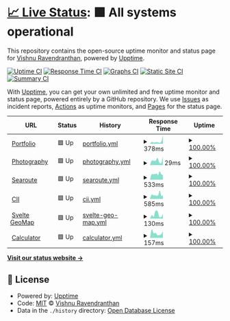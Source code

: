 # [📈 Live Status](https://captv.ovh): <!--live status--> **🟩 All systems operational**

This repository contains the open-source uptime monitor and status page for [Vishnu Ravendranthan](https://captv.ovh), powered by [Upptime](https://github.com/upptime/upptime).

[![Uptime CI](https://github.com/captv89/uptime-monitor/workflows/Uptime%20CI/badge.svg)](https://github.com/captv89/uptime-monitor/actions?query=workflow%3A%22Uptime+CI%22)
[![Response Time CI](https://github.com/captv89/uptime-monitor/workflows/Response%20Time%20CI/badge.svg)](https://github.com/captv89/uptime-monitor/actions?query=workflow%3A%22Response+Time+CI%22)
[![Graphs CI](https://github.com/captv89/uptime-monitor/workflows/Graphs%20CI/badge.svg)](https://github.com/captv89/uptime-monitor/actions?query=workflow%3A%22Graphs+CI%22)
[![Static Site CI](https://github.com/captv89/uptime-monitor/workflows/Static%20Site%20CI/badge.svg)](https://github.com/captv89/uptime-monitor/actions?query=workflow%3A%22Static+Site+CI%22)
[![Summary CI](https://github.com/captv89/uptime-monitor/workflows/Summary%20CI/badge.svg)](https://github.com/captv89/uptime-monitor/actions?query=workflow%3A%22Summary+CI%22)

With [Upptime](https://upptime.js.org), you can get your own unlimited and free uptime monitor and status page, powered entirely by a GitHub repository. We use [Issues](https://github.com/captv89/uptime-monitor/issues) as incident reports, [Actions](https://github.com/captv89/uptime-monitor/actions) as uptime monitors, and [Pages](https://captv.ovh) for the status page.

<!--start: status pages-->
<!-- This summary is generated by Upptime (https://github.com/upptime/upptime) -->
<!-- Do not edit this manually, your changes will be overwritten -->
<!-- prettier-ignore -->
| URL | Status | History | Response Time | Uptime |
| --- | ------ | ------- | ------------- | ------ |
| <img alt="" src="https://icons.duckduckgo.com/ip3/profile.captv.ovh.ico" height="13"> [Portfolio](https://profile.captv.ovh/) | 🟩 Up | [portfolio.yml](https://github.com/captv89/uptime-monitor/commits/HEAD/history/portfolio.yml) | <details><summary><img alt="Response time graph" src="./graphs/portfolio/response-time-week.png" height="20"> 378ms</summary><br><a href="https://captv89.github.io/uptime-monitor/history/portfolio"><img alt="Response time 283" src="https://img.shields.io/endpoint?url=https%3A%2F%2Fraw.githubusercontent.com%2Fcaptv89%2Fuptime-monitor%2FHEAD%2Fapi%2Fportfolio%2Fresponse-time.json"></a><br><a href="https://captv89.github.io/uptime-monitor/history/portfolio"><img alt="24-hour response time 317" src="https://img.shields.io/endpoint?url=https%3A%2F%2Fraw.githubusercontent.com%2Fcaptv89%2Fuptime-monitor%2FHEAD%2Fapi%2Fportfolio%2Fresponse-time-day.json"></a><br><a href="https://captv89.github.io/uptime-monitor/history/portfolio"><img alt="7-day response time 378" src="https://img.shields.io/endpoint?url=https%3A%2F%2Fraw.githubusercontent.com%2Fcaptv89%2Fuptime-monitor%2FHEAD%2Fapi%2Fportfolio%2Fresponse-time-week.json"></a><br><a href="https://captv89.github.io/uptime-monitor/history/portfolio"><img alt="30-day response time 305" src="https://img.shields.io/endpoint?url=https%3A%2F%2Fraw.githubusercontent.com%2Fcaptv89%2Fuptime-monitor%2FHEAD%2Fapi%2Fportfolio%2Fresponse-time-month.json"></a><br><a href="https://captv89.github.io/uptime-monitor/history/portfolio"><img alt="1-year response time 290" src="https://img.shields.io/endpoint?url=https%3A%2F%2Fraw.githubusercontent.com%2Fcaptv89%2Fuptime-monitor%2FHEAD%2Fapi%2Fportfolio%2Fresponse-time-year.json"></a></details> | <details><summary><a href="https://captv89.github.io/uptime-monitor/history/portfolio">100.00%</a></summary><a href="https://captv89.github.io/uptime-monitor/history/portfolio"><img alt="All-time uptime 91.10%" src="https://img.shields.io/endpoint?url=https%3A%2F%2Fraw.githubusercontent.com%2Fcaptv89%2Fuptime-monitor%2FHEAD%2Fapi%2Fportfolio%2Fuptime.json"></a><br><a href="https://captv89.github.io/uptime-monitor/history/portfolio"><img alt="24-hour uptime 100.00%" src="https://img.shields.io/endpoint?url=https%3A%2F%2Fraw.githubusercontent.com%2Fcaptv89%2Fuptime-monitor%2FHEAD%2Fapi%2Fportfolio%2Fuptime-day.json"></a><br><a href="https://captv89.github.io/uptime-monitor/history/portfolio"><img alt="7-day uptime 100.00%" src="https://img.shields.io/endpoint?url=https%3A%2F%2Fraw.githubusercontent.com%2Fcaptv89%2Fuptime-monitor%2FHEAD%2Fapi%2Fportfolio%2Fuptime-week.json"></a><br><a href="https://captv89.github.io/uptime-monitor/history/portfolio"><img alt="30-day uptime 100.00%" src="https://img.shields.io/endpoint?url=https%3A%2F%2Fraw.githubusercontent.com%2Fcaptv89%2Fuptime-monitor%2FHEAD%2Fapi%2Fportfolio%2Fuptime-month.json"></a><br><a href="https://captv89.github.io/uptime-monitor/history/portfolio"><img alt="1-year uptime 100.00%" src="https://img.shields.io/endpoint?url=https%3A%2F%2Fraw.githubusercontent.com%2Fcaptv89%2Fuptime-monitor%2FHEAD%2Fapi%2Fportfolio%2Fuptime-year.json"></a></details>
| <img alt="" src="https://icons.duckduckgo.com/ip3/profile.captv.ovh.ico" height="13"> [Photography](https://profile.captv.ovh/photography/) | 🟩 Up | [photography.yml](https://github.com/captv89/uptime-monitor/commits/HEAD/history/photography.yml) | <details><summary><img alt="Response time graph" src="./graphs/photography/response-time-week.png" height="20"> 29ms</summary><br><a href="https://captv89.github.io/uptime-monitor/history/photography"><img alt="Response time 59" src="https://img.shields.io/endpoint?url=https%3A%2F%2Fraw.githubusercontent.com%2Fcaptv89%2Fuptime-monitor%2FHEAD%2Fapi%2Fphotography%2Fresponse-time.json"></a><br><a href="https://captv89.github.io/uptime-monitor/history/photography"><img alt="24-hour response time 70" src="https://img.shields.io/endpoint?url=https%3A%2F%2Fraw.githubusercontent.com%2Fcaptv89%2Fuptime-monitor%2FHEAD%2Fapi%2Fphotography%2Fresponse-time-day.json"></a><br><a href="https://captv89.github.io/uptime-monitor/history/photography"><img alt="7-day response time 29" src="https://img.shields.io/endpoint?url=https%3A%2F%2Fraw.githubusercontent.com%2Fcaptv89%2Fuptime-monitor%2FHEAD%2Fapi%2Fphotography%2Fresponse-time-week.json"></a><br><a href="https://captv89.github.io/uptime-monitor/history/photography"><img alt="30-day response time 45" src="https://img.shields.io/endpoint?url=https%3A%2F%2Fraw.githubusercontent.com%2Fcaptv89%2Fuptime-monitor%2FHEAD%2Fapi%2Fphotography%2Fresponse-time-month.json"></a><br><a href="https://captv89.github.io/uptime-monitor/history/photography"><img alt="1-year response time 56" src="https://img.shields.io/endpoint?url=https%3A%2F%2Fraw.githubusercontent.com%2Fcaptv89%2Fuptime-monitor%2FHEAD%2Fapi%2Fphotography%2Fresponse-time-year.json"></a></details> | <details><summary><a href="https://captv89.github.io/uptime-monitor/history/photography">100.00%</a></summary><a href="https://captv89.github.io/uptime-monitor/history/photography"><img alt="All-time uptime 91.10%" src="https://img.shields.io/endpoint?url=https%3A%2F%2Fraw.githubusercontent.com%2Fcaptv89%2Fuptime-monitor%2FHEAD%2Fapi%2Fphotography%2Fuptime.json"></a><br><a href="https://captv89.github.io/uptime-monitor/history/photography"><img alt="24-hour uptime 100.00%" src="https://img.shields.io/endpoint?url=https%3A%2F%2Fraw.githubusercontent.com%2Fcaptv89%2Fuptime-monitor%2FHEAD%2Fapi%2Fphotography%2Fuptime-day.json"></a><br><a href="https://captv89.github.io/uptime-monitor/history/photography"><img alt="7-day uptime 100.00%" src="https://img.shields.io/endpoint?url=https%3A%2F%2Fraw.githubusercontent.com%2Fcaptv89%2Fuptime-monitor%2FHEAD%2Fapi%2Fphotography%2Fuptime-week.json"></a><br><a href="https://captv89.github.io/uptime-monitor/history/photography"><img alt="30-day uptime 100.00%" src="https://img.shields.io/endpoint?url=https%3A%2F%2Fraw.githubusercontent.com%2Fcaptv89%2Fuptime-monitor%2FHEAD%2Fapi%2Fphotography%2Fuptime-month.json"></a><br><a href="https://captv89.github.io/uptime-monitor/history/photography"><img alt="1-year uptime 100.00%" src="https://img.shields.io/endpoint?url=https%3A%2F%2Fraw.githubusercontent.com%2Fcaptv89%2Fuptime-monitor%2FHEAD%2Fapi%2Fphotography%2Fuptime-year.json"></a></details>
| <img alt="" src="https://icons.duckduckgo.com/ip3/searoute.captv.ovh.ico" height="13"> [Searoute](https://searoute.captv.ovh) | 🟩 Up | [searoute.yml](https://github.com/captv89/uptime-monitor/commits/HEAD/history/searoute.yml) | <details><summary><img alt="Response time graph" src="./graphs/searoute/response-time-week.png" height="20"> 533ms</summary><br><a href="https://captv89.github.io/uptime-monitor/history/searoute"><img alt="Response time 629" src="https://img.shields.io/endpoint?url=https%3A%2F%2Fraw.githubusercontent.com%2Fcaptv89%2Fuptime-monitor%2FHEAD%2Fapi%2Fsearoute%2Fresponse-time.json"></a><br><a href="https://captv89.github.io/uptime-monitor/history/searoute"><img alt="24-hour response time 621" src="https://img.shields.io/endpoint?url=https%3A%2F%2Fraw.githubusercontent.com%2Fcaptv89%2Fuptime-monitor%2FHEAD%2Fapi%2Fsearoute%2Fresponse-time-day.json"></a><br><a href="https://captv89.github.io/uptime-monitor/history/searoute"><img alt="7-day response time 533" src="https://img.shields.io/endpoint?url=https%3A%2F%2Fraw.githubusercontent.com%2Fcaptv89%2Fuptime-monitor%2FHEAD%2Fapi%2Fsearoute%2Fresponse-time-week.json"></a><br><a href="https://captv89.github.io/uptime-monitor/history/searoute"><img alt="30-day response time 562" src="https://img.shields.io/endpoint?url=https%3A%2F%2Fraw.githubusercontent.com%2Fcaptv89%2Fuptime-monitor%2FHEAD%2Fapi%2Fsearoute%2Fresponse-time-month.json"></a><br><a href="https://captv89.github.io/uptime-monitor/history/searoute"><img alt="1-year response time 630" src="https://img.shields.io/endpoint?url=https%3A%2F%2Fraw.githubusercontent.com%2Fcaptv89%2Fuptime-monitor%2FHEAD%2Fapi%2Fsearoute%2Fresponse-time-year.json"></a></details> | <details><summary><a href="https://captv89.github.io/uptime-monitor/history/searoute">100.00%</a></summary><a href="https://captv89.github.io/uptime-monitor/history/searoute"><img alt="All-time uptime 98.96%" src="https://img.shields.io/endpoint?url=https%3A%2F%2Fraw.githubusercontent.com%2Fcaptv89%2Fuptime-monitor%2FHEAD%2Fapi%2Fsearoute%2Fuptime.json"></a><br><a href="https://captv89.github.io/uptime-monitor/history/searoute"><img alt="24-hour uptime 100.00%" src="https://img.shields.io/endpoint?url=https%3A%2F%2Fraw.githubusercontent.com%2Fcaptv89%2Fuptime-monitor%2FHEAD%2Fapi%2Fsearoute%2Fuptime-day.json"></a><br><a href="https://captv89.github.io/uptime-monitor/history/searoute"><img alt="7-day uptime 100.00%" src="https://img.shields.io/endpoint?url=https%3A%2F%2Fraw.githubusercontent.com%2Fcaptv89%2Fuptime-monitor%2FHEAD%2Fapi%2Fsearoute%2Fuptime-week.json"></a><br><a href="https://captv89.github.io/uptime-monitor/history/searoute"><img alt="30-day uptime 100.00%" src="https://img.shields.io/endpoint?url=https%3A%2F%2Fraw.githubusercontent.com%2Fcaptv89%2Fuptime-monitor%2FHEAD%2Fapi%2Fsearoute%2Fuptime-month.json"></a><br><a href="https://captv89.github.io/uptime-monitor/history/searoute"><img alt="1-year uptime 100.00%" src="https://img.shields.io/endpoint?url=https%3A%2F%2Fraw.githubusercontent.com%2Fcaptv89%2Fuptime-monitor%2FHEAD%2Fapi%2Fsearoute%2Fuptime-year.json"></a></details>
| <img alt="" src="https://icons.duckduckgo.com/ip3/cii.captv.ovh.ico" height="13"> [CII](https://cii.captv.ovh/) | 🟩 Up | [cii.yml](https://github.com/captv89/uptime-monitor/commits/HEAD/history/cii.yml) | <details><summary><img alt="Response time graph" src="./graphs/cii/response-time-week.png" height="20"> 585ms</summary><br><a href="https://captv89.github.io/uptime-monitor/history/cii"><img alt="Response time 614" src="https://img.shields.io/endpoint?url=https%3A%2F%2Fraw.githubusercontent.com%2Fcaptv89%2Fuptime-monitor%2FHEAD%2Fapi%2Fcii%2Fresponse-time.json"></a><br><a href="https://captv89.github.io/uptime-monitor/history/cii"><img alt="24-hour response time 716" src="https://img.shields.io/endpoint?url=https%3A%2F%2Fraw.githubusercontent.com%2Fcaptv89%2Fuptime-monitor%2FHEAD%2Fapi%2Fcii%2Fresponse-time-day.json"></a><br><a href="https://captv89.github.io/uptime-monitor/history/cii"><img alt="7-day response time 585" src="https://img.shields.io/endpoint?url=https%3A%2F%2Fraw.githubusercontent.com%2Fcaptv89%2Fuptime-monitor%2FHEAD%2Fapi%2Fcii%2Fresponse-time-week.json"></a><br><a href="https://captv89.github.io/uptime-monitor/history/cii"><img alt="30-day response time 562" src="https://img.shields.io/endpoint?url=https%3A%2F%2Fraw.githubusercontent.com%2Fcaptv89%2Fuptime-monitor%2FHEAD%2Fapi%2Fcii%2Fresponse-time-month.json"></a><br><a href="https://captv89.github.io/uptime-monitor/history/cii"><img alt="1-year response time 620" src="https://img.shields.io/endpoint?url=https%3A%2F%2Fraw.githubusercontent.com%2Fcaptv89%2Fuptime-monitor%2FHEAD%2Fapi%2Fcii%2Fresponse-time-year.json"></a></details> | <details><summary><a href="https://captv89.github.io/uptime-monitor/history/cii">100.00%</a></summary><a href="https://captv89.github.io/uptime-monitor/history/cii"><img alt="All-time uptime 98.96%" src="https://img.shields.io/endpoint?url=https%3A%2F%2Fraw.githubusercontent.com%2Fcaptv89%2Fuptime-monitor%2FHEAD%2Fapi%2Fcii%2Fuptime.json"></a><br><a href="https://captv89.github.io/uptime-monitor/history/cii"><img alt="24-hour uptime 100.00%" src="https://img.shields.io/endpoint?url=https%3A%2F%2Fraw.githubusercontent.com%2Fcaptv89%2Fuptime-monitor%2FHEAD%2Fapi%2Fcii%2Fuptime-day.json"></a><br><a href="https://captv89.github.io/uptime-monitor/history/cii"><img alt="7-day uptime 100.00%" src="https://img.shields.io/endpoint?url=https%3A%2F%2Fraw.githubusercontent.com%2Fcaptv89%2Fuptime-monitor%2FHEAD%2Fapi%2Fcii%2Fuptime-week.json"></a><br><a href="https://captv89.github.io/uptime-monitor/history/cii"><img alt="30-day uptime 100.00%" src="https://img.shields.io/endpoint?url=https%3A%2F%2Fraw.githubusercontent.com%2Fcaptv89%2Fuptime-monitor%2FHEAD%2Fapi%2Fcii%2Fuptime-month.json"></a><br><a href="https://captv89.github.io/uptime-monitor/history/cii"><img alt="1-year uptime 100.00%" src="https://img.shields.io/endpoint?url=https%3A%2F%2Fraw.githubusercontent.com%2Fcaptv89%2Fuptime-monitor%2FHEAD%2Fapi%2Fcii%2Fuptime-year.json"></a></details>
| <img alt="" src="https://icons.duckduckgo.com/ip3/svelte-map-theta.vercel.app.ico" height="13"> [Svelte GeoMap](https://svelte-map-theta.vercel.app/) | 🟩 Up | [svelte-geo-map.yml](https://github.com/captv89/uptime-monitor/commits/HEAD/history/svelte-geo-map.yml) | <details><summary><img alt="Response time graph" src="./graphs/svelte-geo-map/response-time-week.png" height="20"> 130ms</summary><br><a href="https://captv89.github.io/uptime-monitor/history/svelte-geo-map"><img alt="Response time 114" src="https://img.shields.io/endpoint?url=https%3A%2F%2Fraw.githubusercontent.com%2Fcaptv89%2Fuptime-monitor%2FHEAD%2Fapi%2Fsvelte-geo-map%2Fresponse-time.json"></a><br><a href="https://captv89.github.io/uptime-monitor/history/svelte-geo-map"><img alt="24-hour response time 66" src="https://img.shields.io/endpoint?url=https%3A%2F%2Fraw.githubusercontent.com%2Fcaptv89%2Fuptime-monitor%2FHEAD%2Fapi%2Fsvelte-geo-map%2Fresponse-time-day.json"></a><br><a href="https://captv89.github.io/uptime-monitor/history/svelte-geo-map"><img alt="7-day response time 130" src="https://img.shields.io/endpoint?url=https%3A%2F%2Fraw.githubusercontent.com%2Fcaptv89%2Fuptime-monitor%2FHEAD%2Fapi%2Fsvelte-geo-map%2Fresponse-time-week.json"></a><br><a href="https://captv89.github.io/uptime-monitor/history/svelte-geo-map"><img alt="30-day response time 137" src="https://img.shields.io/endpoint?url=https%3A%2F%2Fraw.githubusercontent.com%2Fcaptv89%2Fuptime-monitor%2FHEAD%2Fapi%2Fsvelte-geo-map%2Fresponse-time-month.json"></a><br><a href="https://captv89.github.io/uptime-monitor/history/svelte-geo-map"><img alt="1-year response time 112" src="https://img.shields.io/endpoint?url=https%3A%2F%2Fraw.githubusercontent.com%2Fcaptv89%2Fuptime-monitor%2FHEAD%2Fapi%2Fsvelte-geo-map%2Fresponse-time-year.json"></a></details> | <details><summary><a href="https://captv89.github.io/uptime-monitor/history/svelte-geo-map">100.00%</a></summary><a href="https://captv89.github.io/uptime-monitor/history/svelte-geo-map"><img alt="All-time uptime 100.00%" src="https://img.shields.io/endpoint?url=https%3A%2F%2Fraw.githubusercontent.com%2Fcaptv89%2Fuptime-monitor%2FHEAD%2Fapi%2Fsvelte-geo-map%2Fuptime.json"></a><br><a href="https://captv89.github.io/uptime-monitor/history/svelte-geo-map"><img alt="24-hour uptime 100.00%" src="https://img.shields.io/endpoint?url=https%3A%2F%2Fraw.githubusercontent.com%2Fcaptv89%2Fuptime-monitor%2FHEAD%2Fapi%2Fsvelte-geo-map%2Fuptime-day.json"></a><br><a href="https://captv89.github.io/uptime-monitor/history/svelte-geo-map"><img alt="7-day uptime 100.00%" src="https://img.shields.io/endpoint?url=https%3A%2F%2Fraw.githubusercontent.com%2Fcaptv89%2Fuptime-monitor%2FHEAD%2Fapi%2Fsvelte-geo-map%2Fuptime-week.json"></a><br><a href="https://captv89.github.io/uptime-monitor/history/svelte-geo-map"><img alt="30-day uptime 100.00%" src="https://img.shields.io/endpoint?url=https%3A%2F%2Fraw.githubusercontent.com%2Fcaptv89%2Fuptime-monitor%2FHEAD%2Fapi%2Fsvelte-geo-map%2Fuptime-month.json"></a><br><a href="https://captv89.github.io/uptime-monitor/history/svelte-geo-map"><img alt="1-year uptime 99.99%" src="https://img.shields.io/endpoint?url=https%3A%2F%2Fraw.githubusercontent.com%2Fcaptv89%2Fuptime-monitor%2FHEAD%2Fapi%2Fsvelte-geo-map%2Fuptime-year.json"></a></details>
| <img alt="" src="https://icons.duckduckgo.com/ip3/svelte-calculator-alpha.vercel.app.ico" height="13"> [Calculator](https://svelte-calculator-alpha.vercel.app/) | 🟩 Up | [calculator.yml](https://github.com/captv89/uptime-monitor/commits/HEAD/history/calculator.yml) | <details><summary><img alt="Response time graph" src="./graphs/calculator/response-time-week.png" height="20"> 157ms</summary><br><a href="https://captv89.github.io/uptime-monitor/history/calculator"><img alt="Response time 104" src="https://img.shields.io/endpoint?url=https%3A%2F%2Fraw.githubusercontent.com%2Fcaptv89%2Fuptime-monitor%2FHEAD%2Fapi%2Fcalculator%2Fresponse-time.json"></a><br><a href="https://captv89.github.io/uptime-monitor/history/calculator"><img alt="24-hour response time 107" src="https://img.shields.io/endpoint?url=https%3A%2F%2Fraw.githubusercontent.com%2Fcaptv89%2Fuptime-monitor%2FHEAD%2Fapi%2Fcalculator%2Fresponse-time-day.json"></a><br><a href="https://captv89.github.io/uptime-monitor/history/calculator"><img alt="7-day response time 157" src="https://img.shields.io/endpoint?url=https%3A%2F%2Fraw.githubusercontent.com%2Fcaptv89%2Fuptime-monitor%2FHEAD%2Fapi%2Fcalculator%2Fresponse-time-week.json"></a><br><a href="https://captv89.github.io/uptime-monitor/history/calculator"><img alt="30-day response time 139" src="https://img.shields.io/endpoint?url=https%3A%2F%2Fraw.githubusercontent.com%2Fcaptv89%2Fuptime-monitor%2FHEAD%2Fapi%2Fcalculator%2Fresponse-time-month.json"></a><br><a href="https://captv89.github.io/uptime-monitor/history/calculator"><img alt="1-year response time 106" src="https://img.shields.io/endpoint?url=https%3A%2F%2Fraw.githubusercontent.com%2Fcaptv89%2Fuptime-monitor%2FHEAD%2Fapi%2Fcalculator%2Fresponse-time-year.json"></a></details> | <details><summary><a href="https://captv89.github.io/uptime-monitor/history/calculator">100.00%</a></summary><a href="https://captv89.github.io/uptime-monitor/history/calculator"><img alt="All-time uptime 100.00%" src="https://img.shields.io/endpoint?url=https%3A%2F%2Fraw.githubusercontent.com%2Fcaptv89%2Fuptime-monitor%2FHEAD%2Fapi%2Fcalculator%2Fuptime.json"></a><br><a href="https://captv89.github.io/uptime-monitor/history/calculator"><img alt="24-hour uptime 100.00%" src="https://img.shields.io/endpoint?url=https%3A%2F%2Fraw.githubusercontent.com%2Fcaptv89%2Fuptime-monitor%2FHEAD%2Fapi%2Fcalculator%2Fuptime-day.json"></a><br><a href="https://captv89.github.io/uptime-monitor/history/calculator"><img alt="7-day uptime 100.00%" src="https://img.shields.io/endpoint?url=https%3A%2F%2Fraw.githubusercontent.com%2Fcaptv89%2Fuptime-monitor%2FHEAD%2Fapi%2Fcalculator%2Fuptime-week.json"></a><br><a href="https://captv89.github.io/uptime-monitor/history/calculator"><img alt="30-day uptime 100.00%" src="https://img.shields.io/endpoint?url=https%3A%2F%2Fraw.githubusercontent.com%2Fcaptv89%2Fuptime-monitor%2FHEAD%2Fapi%2Fcalculator%2Fuptime-month.json"></a><br><a href="https://captv89.github.io/uptime-monitor/history/calculator"><img alt="1-year uptime 99.99%" src="https://img.shields.io/endpoint?url=https%3A%2F%2Fraw.githubusercontent.com%2Fcaptv89%2Fuptime-monitor%2FHEAD%2Fapi%2Fcalculator%2Fuptime-year.json"></a></details>

<!--end: status pages-->

[**Visit our status website →**](https://captv.ovh)

## 📄 License

- Powered by: [Upptime](https://github.com/upptime/upptime)
- Code: [MIT](./LICENSE) © [Vishnu Ravendranthan](https://captv.ovh)
- Data in the `./history` directory: [Open Database License](https://opendatacommons.org/licenses/odbl/1-0/)
